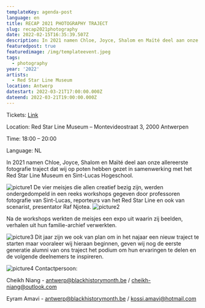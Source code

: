 ```yaml
---
templateKey: agenda-post
language: en
title: RECAP 2021 PHOTOGRAPHY TRAJECT
slug: recap2021photography
date: 2022-02-15T16:35:39.507Z
description: In 2021 namen Chloe, Joyce, Shalom en Maïté deel aan onze allereerste fotografie traject dat wij op poten hebben gezet in samenwerking met het Red Star Line Museum en Sint-Lucas Hogeschool
featuredpost: true
featuredimage: /img/templateevent.jpeg
tags:
  - photography
year: '2022'
artists:
  - Red Star Line Museum
location: Antwerp
datestart: 2022-03-21T17:00:00.000Z
dateend: 2022-03-21T19:00:00.000Z
---
```


Tickets: [Link](https://www.eventbrite.be/e/292561929607)

Location: Red Star Line Museum – Montevideostraat 3, 2000 Antwerpen

Time: 18:00 – 20:00

Language: NL


In 2021 namen Chloe, Joyce, Shalom en Maïté deel aan onze allereerste fotografie traject dat wij op poten hebben gezet in samenwerking met het Red Star Line Museum en Sint-Lucas Hogeschool.

![picture1](/img/picture-1.png "Picture 1")
De vier meisjes die allen creatief bezig zijn, werden ondergedompeld in een reeks workshops gegeven door professoren fotografie van Sint-Lucas, reporteurs van het Red Star Line en ook van scenarist, presentator Raf Njotea.
![picture2](/img/picture-2.png "Picture 2")

Na de workshops werkten de meisjes een expo uit waarin zij beelden, verhalen uit hun familie-archief verwerkten.

![picture3](/img/picture-3.png "Picture 3")
Dit jaar zijn we ook van plan om in het najaar een nieuw traject te starten maar vooraleer wij hieraan beginnen, geven wij nog de eerste generatie alumni van ons traject het podium om hun ervaringen te delen en de volgende deelnemers te inspireren.

![picture4](/img/picture-4.png "Picture 4")
Contactpersoon:

Cheikh Niang - antwerp@blackhistorymonth.be / cheikh-niang@outlook.com

Eyram Amavi - antwerp@blackhistorymonth.be / kossi.amavi@hotmail.com
